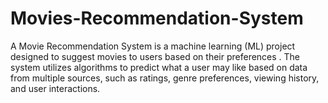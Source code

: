 # Movies-Recommendation-System
A Movie Recommendation System is a machine learning (ML) project designed to suggest movies to users based on their preferences . The system utilizes algorithms to predict what a user may like based on data from multiple sources, such as ratings, genre preferences, viewing history, and user interactions.
